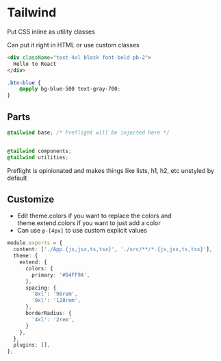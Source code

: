 # Tailwind

Put CSS inline as utility classes

Can put it right in HTML or use custom classes

```html
<div className="text-4xl block font-bold pb-2">
  Hello to React
</div>
```

```css
.btn-blue {
	@apply bg-blue-500 text-gray-700;
}
```

## Parts

```css
@tailwind base; /* Preflight will be injected here */


@tailwind components;
@tailwind utilities;
```

Preflight is opinionated and makes things like lists, h1, h2, etc unstyled by default

## Customize

- Edit theme.colors if you want to replace the colors and theme.extend.colors if you want to just add a color
- Can use `p-[4px]` to use custom explicit values 

```ts
module.exports = {
  content: ['./App.{js,jsx,ts,tsx}', './src/**/*.{js,jsx,ts,tsx}'],
  theme: {
    extend: {
      colors: {
        primary: '#D4FF9A',
      },
      spacing: {
        '8xl': '96rem',
        '9xl': '128rem',
      },
      borderRadius: {
        '4xl': '2rem',
      }
    },
  },
  plugins: [],
};

```

